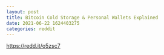 ```yaml
--- 
layout: post 
title: Bitcoin Cold Storage & Personal Wallets Explained 
date: 2021-06-22 1624403275 
categories: reddit 
--- 
```

https://redd.it/o5zsc7
